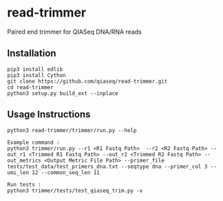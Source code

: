# read-trimmer
Paired end trimmer for QIASeq DNA/RNA reads 

## Installation
```
pip3 install edlib
pip3 install Cython
git clone https://github.com/qiaseq/read-trimmer.git
cd read-trimmer
python3 setup.py build_ext --inplace
```

## Usage Instructions
```
python3 read-trimmer/trimmer/run.py --help

Example command :
python3 trimmer/run.py --r1 <R1 Fastq Path>  --r2 <R2 Fastq Path> --out_r1 <Trimmed R1 Fastq Path> --out_r2 <Trimmed R2 Fastq Path> --out_metrics <Output Metric File Path> --primer_file tests/test_data/test_primers_dna.txt --seqtype dna --primer_col 3 --umi_len 12 --common_seq_len 11

Run tests :
python3 trimmer/tests/test_qiaseq_trim.py -v
```

